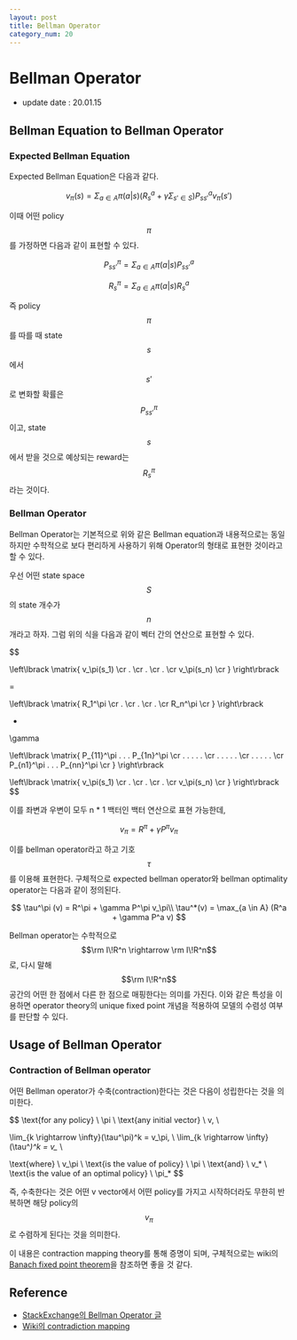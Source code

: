 ```yaml
---
layout: post
title: Bellman Operator
category_num: 20
---
```


# Bellman Operator

- update date : 20.01.15

## Bellman Equation to Bellman Operator

### Expected Bellman Equation

Expected Bellman Equation은 다음과 같다.

$$
v_\pi(s) = \Sigma_{a \in A} \pi (a|s) (R_s^a + \gamma \Sigma_{s' \in S}) P_{ss'}^a v_\pi(s')
$$

이때 어떤 policy $$\pi$$를 가정하면 다음과 같이 표현할 수 있다.

$$
P_{ss'}^\pi = \Sigma_{a \in A} \pi(a|s) P_{ss'}^a
$$

$$
R_s^\pi = \Sigma_{a \in A} \pi (a|s) R_s^a
$$

즉 policy $$\pi$$를 따를 때 state $$s$$에서 $$s'$$로 변화할 확률은 $$P_{ss'}^\pi$$이고, state $$s$$에서 받을 것으로 예상되는 reward는 $$R_s^\pi$$라는 것이다.

### Bellman Operator

Bellman Operator는 기본적으로 위와 같은 Bellman equation과 내용적으로는 동일하지만 수학적으로 보다 편리하게 사용하기 위해 Operator의 형태로 표현한 것이라고 할 수 있다.

우선 어떤 state space $$S$$의 state 개수가 $$n$$개라고 하자. 그럼 위의 식을 다음과 같이 벡터 간의 연산으로 표현할 수 있다.

$$

\left\lbrack
\matrix{
    v_\pi(s_1) \cr
    . \cr
    . \cr
    . \cr
    v_\pi(s_n) \cr
}
\right\rbrack

=

\left\lbrack
\matrix{
    R_1^\pi \cr
    . \cr
    . \cr
    . \cr
    R_n^\pi \cr
}
\right\rbrack

+

\gamma

\left\lbrack
\matrix{
    P_{11}^\pi . . . P_{1n}^\pi \cr
    . . . . . \cr
    . . . . . \cr
    . . . . . \cr
    P_{n1}^\pi . . . P_{nn}^\pi \cr
}
\right\rbrack

\left\lbrack
\matrix{
    v_\pi(s_1) \cr
    . \cr
    . \cr
    . \cr
    v_\pi(s_n) \cr
}
\right\rbrack
$$

이를 좌변과 우변이 모두 n * 1 백터인 백터 연산으로 표현 가능한데,

$$
v_\pi = R^\pi + \gamma P^\pi v_\pi
$$

이를 bellman operator라고 하고 기호 $$\tau$$를 이용해 표현한다. 구체적으로 expected bellman operator와 bellman optimality operator는 다음과 같이 정의된다.

$$
\tau^\pi (v) = R^\pi + \gamma P^\pi v_\pi\\
\tau^*(v) = \max_{a \in A} (R^a + \gamma P^a v)
$$

Bellman operator는 수학적으로 $$\rm I\!R^n \rightarrow \rm I\!R^n$$로, 다시 말해 $$\rm I\!R^n$$ 공간의 어떤 한 점에서 다른 한 점으로 매핑한다는 의미를 가진다. 이와 같은 특성을 이용하면 operator theory의 unique fixed point 개념을 적용하여 모델의 수렴성 여부를 판단할 수 있다.

## Usage of Bellman Operator

### Contraction of Bellman operator

어떤 Bellman operator가 수축(contraction)한다는 것은 다음이 성립한다는 것을 의미한다.

$$
\text{for any policy} \ \pi \ \text{any initial vector} \ v, \\

\lim_{k \rightarrow \infty}(\tau^\pi)^k = v_\pi, \ \lim_{k \rightarrow \infty}(\tau^*)^k = v_* \\

\text{where} \ v_\pi \ \text{is the value of policy} \ \pi \\
\text{and} \ v_* \ \text{is the value of an optimal policy} \ \pi_*
$$

즉, 수축한다는 것은 어떤 v vector에서 어떤 policy를 가지고 시작하더라도 무한히 반복하면 해당 policy의 $$v_\pi$$로 수렴하게 된다는 것을 의미한다.

이 내용은 contraction mapping theory를 통해 증명이 되며, 구체적으로는 wiki의 [Banach fixed point theorem](<https://en.wikipedia.org/wiki/Banach_fixed-point_theorem>)을 참조하면 좋을 것 같다.

## Reference

- [StackExchange의 Bellman Operator 글](<https://ai.stackexchange.com/questions/11057/what-is-the-bellman-operator-in-reinforcement-learning>)
- [Wiki의 contradiction mapping](<https://en.wikipedia.org/wiki/Contraction_mapping>)
